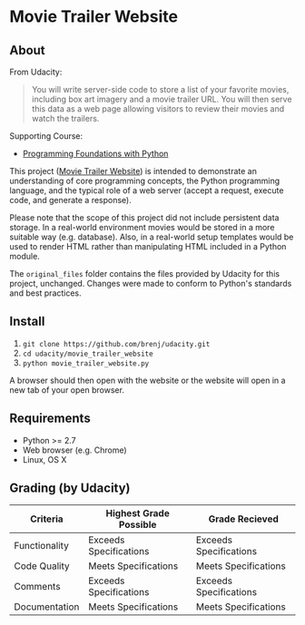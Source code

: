 Movie Trailer Website
=====================

About
-----
From Udacity:
> You will write server-side code to store a list of your favorite movies,
> including box art imagery and a movie trailer URL. You will then serve this
> data as a web page allowing visitors to review their movies and watch the
> trailers.

Supporting Course:

* [Programming Foundations with Python](https://www.udacity.com/course/programming-foundations-with-python--ud036)

This project ([Movie Trailer Website](https://www.udacity.com/course/full-stack-web-developer-nanodegree--nd004))
is intended to demonstrate an understanding of core programming 
concepts, the Python programming language, and the typical role of a
web server (accept a request, execute code, and generate a response).

Please note that the scope of this project did not include persistent data
storage. In a real-world environment movies would be stored in a more suitable
way (e.g. database). Also, in a real-world setup templates would be used to
render HTML rather than manipulating HTML included in a Python module.

The `original_files` folder contains the files provided by Udacity for this
project, unchanged. Changes were made to conform to Python's standards and best
practices.

Install
-------

1. `git clone https://github.com/brenj/udacity.git`
2. `cd udacity/movie_trailer_website`
3. `python movie_trailer_website.py`

A browser should then open with the website or the website will open in a
new tab of your open browser.

Requirements
------------

* Python >= 2.7
* Web browser (e.g. Chrome)
* Linux, OS X

Grading (by Udacity)
--------------------

Criteria       |Highest Grade Possible  |Grade Recieved
---------------|------------------------|--------------
Functionality  |Exceeds Specifications  |Exceeds Specifications
Code Quality   |Meets Specifications    |Meets Specifications
Comments       |Exceeds Specifications  |Exceeds Specifications
Documentation  |Meets Specifications    |Meets Specifications
